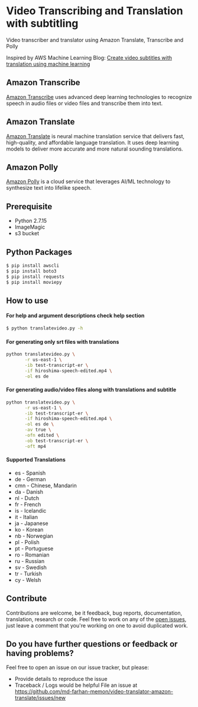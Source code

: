 # Video Transcribing and Translation with subtitling
Video transcriber and translator using Amazon Translate, Transcribe and Polly

Inspired by AWS Machine Learning Blog: [Create video subtitles with translation using machine learning]

## Amazon Transcribe
[Amazon Transcribe] uses advanced deep learning technologies to recognize speech in audio files or video files and transcribe them into text.

## Amazon Translate
[Amazon Translate] is neural machine translation service that delivers fast, high-quality, and affordable language translation. It uses deep learning models to deliver more accurate and more natural sounding translations.

## Amazon Polly
[Amazon Polly] is a cloud service that leverages AI/ML technology to synthesize text into lifelike speech.

## Prerequisite
- Python 2.7.15
- ImageMagic
- s3 bucket

## Python Packages
```sh
$ pip install awscli
$ pip install boto3
$ pip install requests
$ pip install moviepy
``` 

## How to use

#### For help and argument descriptions check help section

```sh
$ python translatevideo.py -h
```

#### For generating only srt files with translations

```sh
python translatevideo.py \
       -r us-east-1 \
       -ib test-transcript-er \
       -if hiroshima-speech-edited.mp4 \
       -ol es de
```

#### For generating audio/video files along with translations and subtitle

```sh
python translatevideo.py \
       -r us-east-1 \
       -ib test-transcript-er \
       -if hiroshima-speech-edited.mp4 \
       -ol es de \
       -av true \
       -ofn edited \
       -ob test-transcript-er \
       -oft mp4
```

#### Supported Translations
- es - Spanish
- de - German
- cmn - Chinese, Mandarin
- da - Danish
- nl - Dutch
- fr - French
- is - Icelandic
- it - Italian
- ja - Japanese
- ko - Korean
- nb - Norwegian
- pl - Polish
- pt - Portuguese
- ro - Romanian
- ru - Russian
- sv - Swedish
- tr - Turkish
- cy - Welsh

## Contribute

Contributions are welcome, be it feedback, bug reports, documentation, translation, research or code. Feel free to work
on any of the [open issues], just leave a comment that you're working on one to avoid duplicated work.

## Do you have further questions or feedback or having problems?

Feel free to open an issue on our issue tracker, but please:
- Provide details to reproduce the issue
- Traceback / Logs would be helpful
File an issue at https://github.com/md-farhan-memon/video-translator-amazon-translate/issues/new


[Create video subtitles with translation using machine learning]: <https://aws.amazon.com/blogs/machine-learning/create-video-subtitles-with-translation-using-machine-learning/>
[Amazon Transcribe]: <https://docs.aws.amazon.com/transcribe/latest/dg/what-is-transcribe.html>
[Amazon Translate]: <https://docs.aws.amazon.com/translate/latest/dg/what-is.html>
[Amazon Polly]: <https://docs.aws.amazon.com/polly/latest/dg/what-is.html>
[open issues]: <https://github.com/md-farhan-memon/video-translator-amazon-translate/issues?utf8=%E2%9C%93&q=is%3Aissue+is%3Aopen+>
